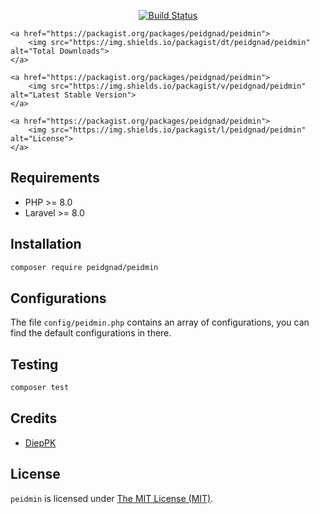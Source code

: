 <p align="center">
    <a href="https://github.com/peidgnad/peidmin/actions">
        <img src="https://github.com/peidgnad/peidmin/workflows/tests/badge.svg" alt="Build Status">
    </a>

    <a href="https://packagist.org/packages/peidgnad/peidmin">
        <img src="https://img.shields.io/packagist/dt/peidgnad/peidmin" alt="Total Downloads">
    </a>

    <a href="https://packagist.org/packages/peidgnad/peidmin">
        <img src="https://img.shields.io/packagist/v/peidgnad/peidmin" alt="Latest Stable Version">
    </a>

    <a href="https://packagist.org/packages/peidgnad/peidmin">
        <img src="https://img.shields.io/packagist/l/peidgnad/peidmin" alt="License">
    </a>
</p>

Requirements
------------
 - PHP >= 8.0
 - Laravel >= 8.0

Installation
------------

``` bash
composer require peidgnad/peidmin
```

Configurations
------------

The file `config/peidmin.php` contains an array of configurations, you can find the default configurations in there.

Testing
------------

``` bash
composer test
```

Credits
------------

- [DiepPK](https://github.com/peidgnad)

License
------------

`peidmin` is licensed under [The MIT License (MIT)](LICENSE).
